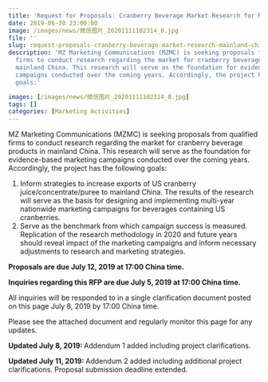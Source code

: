 ```yaml
---
title: 'Request for Proposals: Cranberry Beverage Market Research for Mainland China'
date: 2019-06-30 23:00:00
image: /images/news/微信图片_20201111102314_0.jpg
file: ''
slug: request-proposals-cranberry-beverage-market-research-mainland-china
description: 'MZ Marketing Communications (MZMC) is seeking proposals from qualified
  firms to conduct research regarding the market for cranberry beverage products in
  mainland China. This research will serve as the foundation for evidence-based marketing
  campaigns conducted over the coming years. Accordingly, the project has the following
  goals:'

images: [/images/news/微信图片_20201111102314_0.jpg]
tags: []
categories: [Marketing Activities]
---
```

<p>MZ Marketing Communications (MZMC) is seeking proposals from qualified firms to conduct research regarding the market for cranberry beverage products in mainland China. This research will serve as the foundation for evidence-based marketing campaigns conducted over the coming years. Accordingly, the project has the following goals:</p>
<ol><li>Inform strategies to increase exports of US cranberry juice/concentrate/puree to mainland China. The results of the research will serve as the basis for designing and implementing multi-year nationwide marketing campaigns for beverages containing US cranberries.</li>
<li>Serve as the benchmark from which campaign success is measured. Replication of the research methodology in 2020 and future years should reveal impact of the marketing campaigns and inform necessary adjustments to research and marketing strategies.</li>
</ol><p><strong>Proposals are due July 12, 2019 at 17:00 China time.</strong></p>
<p><strong>Inquiries regarding this RFP are due July 5, 2019 at 17:00 China time.</strong></p>
<p>All inquiries will be responded to in a single clarification document posted on this page July 8, 2019 by 17:00 China time.</p>
<p>Please see the attached document and regularly monitor this page for any updates.</p>
<p><strong>Updated July 8, 2019: </strong>Addendum 1 added including project clarifications.</p>
<p><strong>Updated July 11, 2019: </strong>Addendum 2 added including additional project clarifications. Proposal submission deadline extended.</p>

